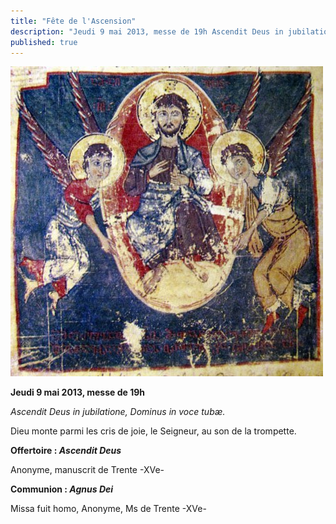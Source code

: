 ```yaml
---
title: "Fête de l'Ascension"
description: "Jeudi 9 mai 2013, messe de 19h Ascendit Deus in jubilatione, Dominus in voce tubæ. Dieu monte parmi les cris de joie, le Seigneur, au son de la trompette. Offertoire : Ascendit Deus Anonyme, manuscrit de Trente -XVe- Communion : Agnus Dei Missa fuit homo,..."
published: true
---
```



![](/images/2013-05-07-ascension-2.jpg)

**Jeudi 9 mai 2013, messe de 19h**

*Ascendit Deus in jubilatione, Dominus in voce tubæ.*

Dieu monte parmi les cris de joie, le Seigneur, au son de la trompette.

**Offertoire : *Ascendit Deus***

Anonyme, manuscrit de Trente -XVe-

**Communion : *Agnus Dei***

Missa fuit homo, Anonyme, Ms de Trente -XVe-